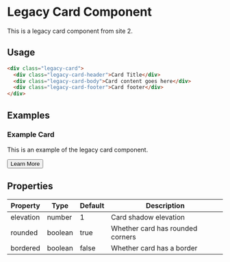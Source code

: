 ---
---

# Legacy Card Component

This is a legacy card component from site 2.

## Usage

```html
<div class="legacy-card">
  <div class="legacy-card-header">Card Title</div>
  <div class="legacy-card-body">Card content goes here</div>
  <div class="legacy-card-footer">Card footer</div>
</div>
```

## Examples

<div class="bg-white rounded shadow p-4 max-w-md my-8">
  <h3 class="font-semibold mb-2">Example Card</h3>
  <p class="text-gray-700">This is an example of the legacy card component.</p>
  <div class="mt-4 pt-4 border-t">
    <button class="text-blue-600 hover:underline">Learn More</button>
  </div>
</div>

## Properties

| Property | Type | Default | Description |
|----------|------|---------|-------------|
| elevation | number | 1 | Card shadow elevation |
| rounded | boolean | true | Whether card has rounded corners |
| bordered | boolean | false | Whether card has a border |